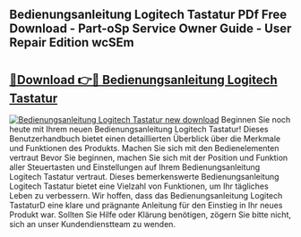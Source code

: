 ## Bedienungsanleitung Logitech Tastatur PDf Free Download - Part-oSp Service Owner Guide - User Repair Edition wcSEm

# <h2><a href="http://df0gqcm.blite.top/?on=Bedienungsanleitung+Logitech+Tastatur">🔗Download 👉🔴 Bedienungsanleitung Logitech Tastatur</a></h2>

[![Bedienungsanleitung Logitech Tastatur new download](https://i.imgur.com/lujVjoI.png)](http://df0gqcm.blite.top/?on=Bedienungsanleitung+Logitech+Tastatur)
Beginnen Sie noch heute mit Ihrem neuen Bedienungsanleitung Logitech Tastatur! Dieses Benutzerhandbuch bietet einen detaillierten Überblick über die Merkmale und Funktionen des Produkts. Machen Sie sich mit den Bedienelementen vertraut Bevor Sie beginnen, machen Sie sich mit der Position und Funktion aller Steuertasten und Einstellungen auf Ihrem Bedienungsanleitung Logitech Tastatur vertraut. Dieses bemerkenswerte Bedienungsanleitung Logitech Tastatur bietet eine Vielzahl von Funktionen, um Ihr tägliches Leben zu verbessern. Wir hoffen, dass das Bedienungsanleitung Logitech TastaturD eine klare und prägnante Anleitung für den Einstieg in Ihr neues Produkt war. Sollten Sie Hilfe oder Klärung benötigen, zögern Sie bitte nicht, sich an unser Kundendienstteam zu wenden.
